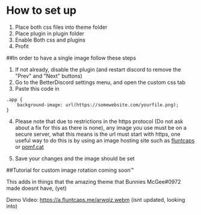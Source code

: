 # How to set up

1. Place both css files into theme folder
2. Place plugin in plugin folder
3. Enable Both css and plugins
4. Profit

##In order to have a single image follow these steps
1. If not already, disable the plugin (and restart discord to remove the "Prev" and "Next" buttons)
2. Go to the BetterDiscord settings menu, and open the custom css tab
3. Paste this code in
```
.app {
    background-image: url(https://somewebsite.com/yourfile.png);
}
```

4. Please note that due to restrictions in the https protocol (Do not ask about a fix for this as there is none), any image you use must be on a secure server, what this means is the url must start with https, one useful way to do this is by using an image hosting site such as [fluntcaps](https://www.fluntcaps.me) or [pomf.cat](https://pomf.cat/)


5. Save your changes and the image should be set

##Tutorial for custom image rotation coming soon™

This adds in things that the amazing theme that Bunnies McGee#0972 made doesnt have, (yet)

Demo Video: https://a.fluntcaps.me/arwqiz.webm (isnt updated, looking into)